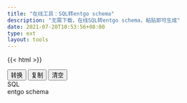 ```yaml
---
title: "在线工具：SQL转entgo schema"
description: "无需下载，在线SQL转entgo schema，粘贴即可生成"
date: 2021-07-20T10:53:56+08:00
type: ext
layout: tools
---
```

{{< html >}}
  <div class="t-btn d-flex justify-content-center">
    <button class="btn"  id="btnExpan"> 转换 </button>
    <button class="btn btn-default" data-clipboard-action="copy" id="btnCopy"> 复制 </button>
    <button class="btn btn-default" id="btnClear"> 清空 </button>
  </div> 
  <div class="row">
    <div class="t-editarea col-lg-6 col-md-12" onpaste="setTimeout(convert,1)"> 
      <label class="col-form-label"> SQL </label> 
      <div id="input" class="t-textarea fullHeight fixed-size"></div> 
    </div>
    <div class="t-editarea col-lg-6 col-md-12"> 
      <label class="col-form-label"> entgo schema</label>
      <div class="t-textarea fullHeight fixed-size" id="output"></div> 
    </div>
  </div>
  <script src="https://cdn.bootcss.com/clipboard.js/2.0.4/clipboard.min.js">
	</script> 
  <script src="/js/jquery.js"></script>
  <script src="/layer/layer.js"></script>
  <script src="/js/tools.js?v=0.0.1"></script>
  <script>
    document.getElementById("btnExpan").onclick = function() {
      convert()
    }

    let input = new highlight(
      document.getElementById("input"), 
      "sql", 
      initSQl
    )

    let output = new highlight(
      document.getElementById("output"), 
      "go", 
      '等待转化结果...'
    )
    
    document.getElementById("btnClear").onclick = function() {
        cleanup(input, output)
    }

    function convert() {
      let sql = input.getValue()
      if (sql != "") {
        $.ajax({
          url: "/api/tool",
          type: "post",
          data: {
            input: sql,
            method: "sql2ent"
          },
          success: function(res) {
            if (res.error != "") {
              layer.alert(res.error)
            } else {
              output.setValue(res.data)
            }
          } 
        })
      }
    }
    convert()
    listenMode(input, output)
    copy(output)
	</script>
  {{< /html >}}
  {{< html >}}<div class="tool-info">{{< /html >}}
**说明：**
  
目前项目正处于完善阶段，如果您遇到任何问题，都可在下方留言，我看到都会及时回复，并且改进。


#### sql2ent

1. 进入开源

经过调研（手动找），市面上这个完善的工具还没有，因此计划将此项目着重开发并且开源，以供大家使用。

项目开源地址：[https://www.github.com/miaogaolin/sql2ent](https://www.github.com/miaogaolin/sql2ent)

2. 功能
* 支持命令行由 `sql` 文件批量转化为 `ent schema`
* 目前仅支持 mysql
* 继续完善

{{< html >}}</div>{{< /html >}}